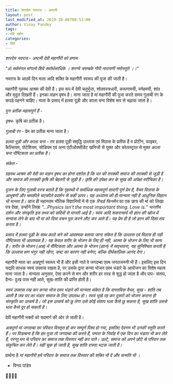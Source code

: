 ```yaml
---
title: शारदेय नवरात्र - अष्टमी
layout: post
last_modified_at: 2019-10-06T08:53:00
author: Vinay Pandey
tags:
- रवि दर्शन
categories:
- दीर्घ
---
```

*शारदेय नवरात्र - अष्टमी*
*देवी महागौरी को प्रणाम*

_"ॐ सर्वमंगल मांगल्ये शिवे सर्वार्थसाधिके ।_ 
_शरण्ये त्रयम्बके गौरी नारायणी नमोस्तुते ।।"_ 

नवरात्र के आठवें दिन माता आदि शक्ति के महागौरी स्वरूप की पूजा की जाती है। 

महागौरी गृहस्थ आश्रम की देवी हैं। इस रूप में देवी चतुर्भुजा, श्वेतवस्त्रधारी, करूणामयी, स्नेहमयी, शांत और मृदुल दिखती हैं। इनका वाहन वृषभ है। 
माना जाता है मां महागौरी की पूजा करते समय गुलाबी रंग के कपड़े पहनने चाहिए। माता के प्रसाद में हलवा पूड़ी और काला चना विशेष रूप से चढ़ाया जाता है। 

*पुनः प्रतीक महत्वपूर्ण हैं* -

*वृषभ*- कृषि का प्रतीक है।

*गुलाबी रंग* - प्रेम का प्रतीक माना जाता है।

*हलवा पूड़ी और काला चना* - तर हलवा पूड़ी समृद्धि उल्लास एवं मिठास के प्रतीक हैं व प्रोटीन, फाइबर,  कैल्सियम, पोटेशियम, सोडियम एवं अन्य एंटीऑक्‍सीडेंट खनिजों से युक्त और कोलस्ट्राल से मुक्त *काला चना पौष्टिकता का प्रतीक है।*

*संकेत* - 

*ग्रहस्थ आश्रम की देवी का वाहन वृषभ का होना दर्शाता है कि घर की तरक्की समाज की तरक्की से जुड़ी है और समाज की तरक्की कृषि की बेहतरी से जुड़ी है। कृषि की उपेक्षा कर के सुख की अपेक्षा मरीचिका है।* 

*पूजन के लिए गुलाबी वस्त्र बताते हैं कि गृहस्थी में सर्वाधिक महत्वपूर्ण सादगी पूर्ण प्रेम है, वैभव विलास के आभूषणों और चमकीले चटकीले प्रदर्शन से कहीं ऊपर। यह अध्यात्म की ही मान्यता नही है आधुनिक विज्ञान भी मानता है।* आज ही महानतम भौतिक विज्ञानियों में से एक *रिचर्ड फिनमैन* का एक छात्र की मां को लिखा पत्र देखा, उन्होंने लिखा *_"...Physics isn't  the most important thing. Love is."_*
*भारतीय दर्शन और संस्कृति इस तथ्य को सदियों से मानती आई है। स्वंय आदि शकराचार्य भी ज्ञान की खोज में सन्यास लेने के बाद भी मां को दिया वचन पूरा करने लौट कर आते हैं। यह प्रेम ही है जो ज्ञान की दिशा तय करता है।* 

*प्रसाद में हलवा पूड़ी के साथ काले चने को आवश्यक बताया जाना संकेत है कि उल्लास एवं मिठास ही नही पौष्टिकता भी आवश्यक है। यह केवल शरीर के भोजन के लिए ही नही, आत्मा के भोजन के लिए भी सत्य है। शरीर के भोजन (अन्न) में पौष्टिकता और आत्मा के भोजन (ज्ञान) में सद्भावना, यह सुनिश्चित करती है कि उल्लास क्षण भंगुर नही रहेगा, कष्ट का कारण नही बनेगा, बल्कि दीर्घकालिक आनंद देगा।*

महागौरी माता का अन्नपूर्णा स्वरूप भी हैं और इसी नाते वे जगदम्बा एवम जगतजननी भी हैं। इसलिए इस दिन यद्यपि साधक स्वयं उपवास रखता है, पर उसके द्वारा कन्या भोजन एवम भंडारे के आयोजन का विशेष महत्व माना जाता है। मान्यता अनुसार, ऐसा करने से मन और शरीर हर तरह से शुद्ध हो जाता है और पाप- संताप, दैन्य- दुःख पास नहीं आते, सुख-शांति की प्राप्ति होती है।

*स्वयं उपवास रख कर कन्या भोज एवम भंडारे की मान्यता संकेत है कि वास्तविक वैभव, सुख - शांति तब आती है जब घर का भंडार समाज के लिए उपलब्ध हो। स्वयं भूखे रह कर दूसरों को भोजन कराना ही संस्कृति का उत्कर्ष है। जो इस उत्कर्ष को छू लेगा उसे कोई संताप भला कैसे छू सकता है, सुख शांति उससे भला कैसे दूर हो सकती है।*

देवी महागौरी भक्तों को सदमार्ग की ओर ले जाती है। 

*अन्नपूर्णा मां जगदम्बा का परिवार विस्तृत हो कर सम्पूर्ण विश्व हो गया, इसलिए देवगण भी उनकी स्तुति करते हैं। पर विडम्बना है कि हम पूजा तो जगदम्बा की करते हैं, पम्परा के निर्वाह में एक दिन का भंडारा भी कर लेते हैं, परन्तु मन से परिवार का समाज तक विस्तार नही कर पाते। उल्टे, समाज को अपने छोटे से परिवार तक संकुचित कर लेते हैं। यहीं चूक हो जाती है, सुख शांति रास्ता भटक जाती है।*

प्रार्थना है
*मां महागौरी*
*हमे परिवार के समाज तक विस्तार की शक्ति भी दें और सन्मति भी ।*

- विनय पांडेय

🙏🌷🌷🙏


